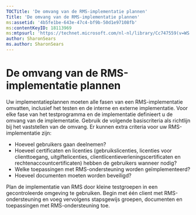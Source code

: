 ```yaml
---
TOCTitle: 'De omvang van de RMS-implementatie plannen'
Title: 'De omvang van de RMS-implementatie plannen'
ms:assetid: '4b5fe1be-643e-47c4-bf9b-50d1e97108fb'
ms:contentKeyID: 18113969
ms:mtpsurl: 'https://technet.microsoft.com/nl-nl/library/Cc747559(v=WS.10)'
author: SharonSears
ms.author: SharonSears
---
```


De omvang van de RMS-implementatie plannen
==========================================

Uw implementatieplannen moeten alle fasen van een RMS-implementatie omvatten, inclusief het testen en de interne en externe implementatie. Voor elke fase van het testprogramma en de implementatie definieert u de omvang van de implementatie. Gebruik de volgende basiscriteria als richtlijn bij het vaststellen van de omvang. Er kunnen extra criteria voor uw RMS-implementatie zijn:

-   Hoeveel gebruikers gaan deelnemen?
-   Hoeveel certificaten en licenties (gebruikslicenties, licenties voor clienttoegang, uitgiftelicenties, clientlicentieverleningscertificaten en rechtenaccountcertificaten) hebben de gebruikers wanneer nodig?
-   Welke toepassingen met RMS-ondersteuning worden geïmplementeerd?
-   Hoeveel documenten moeten worden beveiligd?

Plan de implementatie van RMS door kleine testgroepen in een gecontroleerde omgeving te gebruiken. Begin met één client met RMS-ondersteuning en voeg vervolgens stapsgewijs groepen, documenten en toepassingen met RMS-ondersteuning toe.
